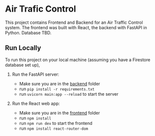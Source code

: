 # Air Trafic Control 
This project contains Frontend and Backend for an Air Traffic Control system. The frontend was built with React, the backend with FastAPI in Python. Database TBD.

## Run Locally
To run this project on your local machine (assuming you have a Firestore database set up),
1. Run the FastAPI server:
    - Make sure you are in the [backend](backend/) folder
    - run `pip install -r requirements.txt`
    - run `uvicorn main:app --reload` to start the server

2. Run the React web app:
    - Make sure you are in the [frontend](frontend/) folder
    - run `npm install`
    - run `npm run dev` to start the frontend
    - run `npm install react-router-dom`